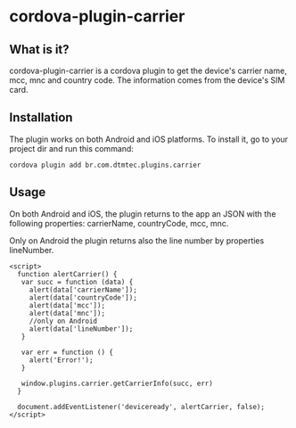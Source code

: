 # cordova-plugin-carrier #

## What is it? ##

cordova-plugin-carrier is a cordova plugin to get the device's carrier name, mcc, mnc and country code. The information comes from the device's SIM card.

## Installation ##

The plugin works on both Android and iOS platforms. To install it, go to your project dir and run this command:

```
cordova plugin add br.com.dtmtec.plugins.carrier
```

## Usage ##

On both Android and iOS, the plugin returns to the app an JSON with the following properties: carrierName, countryCode, mcc, mnc.

Only on Android the plugin returns also the line number by properties lineNumber.

```
<script>
  function alertCarrier() {
   var succ = function (data) {
     alert(data['carrierName']);
     alert(data['countryCode']);
     alert(data['mcc']);
     alert(data['mnc']);
     //only on Android
     alert(data['lineNumber']);
   }

   var err = function () {
     alert('Error!');
   }

   window.plugins.carrier.getCarrierInfo(succ, err)
  }

  document.addEventListener('deviceready', alertCarrier, false);
</script>
```
